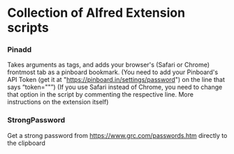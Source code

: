 # Collection of Alfred Extension scripts

### Pinadd
Takes arguments as tags, and adds your browser's (Safari or Chrome) frontmost tab as a pinboard bookmark.
(You need to add your Pinboard's API Token (get it at "https://pinboard.in/settings/password") on the line that says “token=""”)
(If you use Safari instead of Chrome, you need to change that option in the script by commenting the respective line. More instructions on the extension itself)

### StrongPassword
Get a strong password from https://www.grc.com/passwords.htm directly to the clipboard
